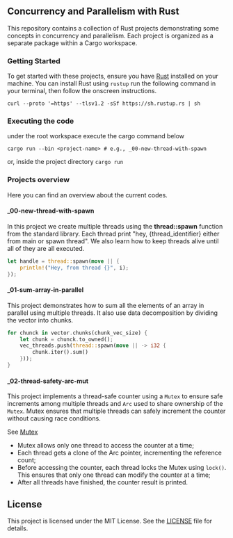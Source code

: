 ## Concurrency and Parallelism with Rust

This repository contains a collection of Rust projects demonstrating some concepts in concurrency and parallelism. Each project is organized as a separate 
package within a Cargo workspace.

### Getting Started

To get started with these projects, ensure you have [Rust](https://www.rust-lang.org/) installed on your machine. You can install Rust using `rustup` run the 
following command in your terminal, then follow the onscreen instructions.

```shell
curl --proto '=https' --tlsv1.2 -sSf https://sh.rustup.rs | sh
```

### Executing the code

under the root workspace execute the cargo command below

```shell
cargo run --bin <project-name> # e.g., _00-new-thread-with-spawn
```

or, inside the project directory `cargo run`

### Projects overview

Here you can find an overview about the current codes.  

#### _00-new-thread-with-spawn

In this project we create multiple threads using the **thread::spawn** function from the standard library. Each thread print "hey, {thread_identifier} either 
from main or spawn thread". We also learn how to keep threads alive until all of they are all executed.

```rust
let handle = thread::spawn(move || {
    println!("Hey, from thread {}", i);
});
```

#### _01-sum-array-in-parallel

This project demonstrates how to sum all the elements of an array in parallel using multiple threads. It also use data decomposition by dividing the vector into 
chunks.

```rust
for chunck in vector.chunks(chunk_vec_size) {
    let chunk = chunck.to_owned();
    vec_threads.push(thread::spawn(move || -> i32 {
        chunk.iter().sum()
    }));
}
```

#### _02-thread-safety-arc-mut

This project implements a thread-safe counter using a `Mutex` to ensure safe increments among multiple threads and `Arc` used to share ownership of the 
`Mutex`. Mutex ensures that multiple threads can safely increment the counter without causing race conditions.   

See [Mutex](https://doc.rust-lang.org/std/sync/struct.Mutex.html)  

* Mutex allows only one thread to access the counter at a time;  
* Each thread gets a clone of the Arc pointer, incrementing the reference count;  
* Before accessing the counter, each thread locks the Mutex using `lock()`. This ensures that only one thread can modify the counter at a time;  
* After all threads have finished, the counter result is printed.   

## License

This project is licensed under the MIT License. See the [LICENSE](https://github.com/rubnsbarbosa/sample-threads/tree/main?tab=MIT-1-ov-file) file for details.
